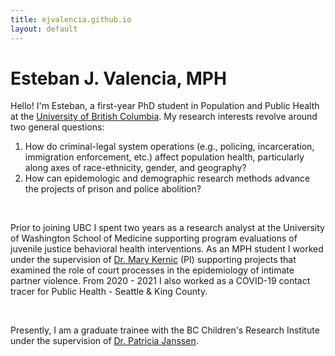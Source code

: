 ```yaml
---
title: ejvalencia.github.io
layout: default
---
```


# Esteban J. Valencia, MPH

Hello! I'm Esteban, a first-year PhD student in Population and Public Health at the [University of British Columbia](https://www.spph.ubc.ca/). My research interests revolve around two general questions: 

1. How do criminal-legal system operations (e.g., policing, incarceration, immigration enforcement, etc.) affect population health, particularly along axes of race-ethnicity, gender, and geography?
2. How can epidemologic and demographic research methods advance the projects of prison and police abolition?

<br />

Prior to joining UBC I spent two years as a research analyst at the University of Washington School of Medicine supporting program evaluations of juvenile justice behavioral health interventions. As an MPH student I worked under the supervision of [Dr. Mary Kernic](https://epi.washington.edu/faculty/kernic-mary/) (PI) supporting projects that examined the role of court processes in the epidemiology of intimate partner violence. From 2020 - 2021 I also worked as a COVID-19 contact tracer for Public Health - Seattle & King County.

<br />

Presently, I am a graduate trainee with the BC Children's Research Institute under the supervision of [Dr. Patricia Janssen](https://www.bcchr.ca/pjanssen).
